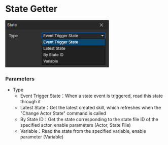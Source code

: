 # State Getter

![](img/state-getter.png)

### Parameters

- Type
  - Event Trigger State：When a state event is triggered, read this state through it
  - Latest State：Get the latest created skill, which refreshes when the "Change Actor State" command is called
  - By State ID：Get the state corresponding to the state file ID of the specified actor, enable parameters (Actor, State File)
  - Variable：Read the state from the specified variable, enable parameter (Variable)
